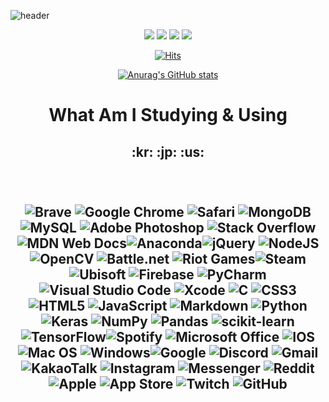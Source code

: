 
![header](https://capsule-render.vercel.app/api?type=waving&color=0:c9d447,50:9bbb56,100:8eb57e&height=400&section=header&text=KangMingyu&fontSize=80&animation=wave)
<div align="center">
<a href="" target="_blank"><img src="https://img.shields.io/badge/since-2022.03.12-FFB396.svg?style=for-the-badge"></a> <a herf="" target="_blank"><img src="https://img.shields.io/badge/author-KangMingyu0503-5596FF.svg?style=for-the-badge"></a> <a href="https://www.instagram.com/to_kmg/"><img src="https://img.shields.io/badge/Instagram-E4405F?style=for-the-badge&logo=Instagram&logoColor=white&link=https://www.instagram.com/to_kmg/"/></a> <a href="mailto:alexkang0503@gmail.com"><img src="https://img.shields.io/badge/Gmail-d14836?style=for-the-badge&logo=Gmail&logoColor=white&link=alexkang0503@gmail.com"/></a>

[![Hits](https://hits.seeyoufarm.com/api/count/incr/badge.svg?url=https%3A%2F%2Fkangmingyu0503.github.io&count_bg=%23565656&title_bg=%2334D9FF&icon=github.svg&icon_color=%23000000&title=HITS&edge_flat=true)
](https://hits.seeyoufarm.com)

</div>
<div align="center">

[![Anurag's GitHub stats](https://github-readme-stats.vercel.app/api?username=KangMingyu0503)](https://github.com/anuraghazra/github-readme-stats)
</div>

<h1 align="center">What Am I Studying & Using<h2>

<div align="center">:kr: :jp: :us:
</div>
<br><br>
<div align="center">

![Brave](https://img.shields.io/badge/Brave-FB542B?style=for-the-badge&logo=Brave&logoColor=white)   ![Google Chrome](https://img.shields.io/badge/Google%20Chrome-4285F4?style=for-the-badge&logo=GoogleChrome&logoColor=white)  ![Safari](https://img.shields.io/badge/Safari-000000?style=for-the-badge&logo=Safari&logoColor=white) ![MongoDB](https://img.shields.io/badge/MongoDB-%234ea94b.svg?style=for-the-badge&logo=mongodb&logoColor=white) ![MySQL](https://img.shields.io/badge/mysql-%2300f.svg?style=for-the-badge&logo=mysql&logoColor=white) ![Adobe Photoshop](https://img.shields.io/badge/adobe%20photoshop-%2331A8FF.svg?style=for-the-badge&logo=adobe%20photoshop&logoColor=white) ![Stack Overflow](https://img.shields.io/badge/-Stackoverflow-FE7A16?style=for-the-badge&logo=stack-overflow&logoColor=white) ![MDN Web Docs](https://img.shields.io/badge/MDN_Web_Docs-black?style=for-the-badge&logo=mdnwebdocs&logoColor=white)![Anaconda](https://img.shields.io/badge/Anaconda-%2344A833.svg?style=for-the-badge&logo=anaconda&logoColor=white)![jQuery](https://img.shields.io/badge/jquery-%230769AD.svg?style=for-the-badge&logo=jquery&logoColor=white) ![NodeJS](https://img.shields.io/badge/node.js-6DA55F?style=for-the-badge&logo=node.js&logoColor=white) ![OpenCV](https://img.shields.io/badge/opencv-%23white.svg?style=for-the-badge&logo=opencv&logoColor=white) ![Battle.net](https://img.shields.io/badge/battle.net-%2300AEFF.svg?style=for-the-badge&logo=battle.net&logoColor=white) ![Riot Games](https://img.shields.io/badge/riotgames-D32936.svg?style=for-the-badge&logo=riotgames&logoColor=white)![Steam](https://img.shields.io/badge/steam-%23000000.svg?style=for-the-badge&logo=steam&logoColor=white) ![Ubisoft](https://img.shields.io/badge/Ubisoft-%23F5F5F5.svg?style=for-the-badge&logo=Ubisoft&logoColor=black) ![Firebase](https://img.shields.io/badge/firebase-%23039BE5.svg?style=for-the-badge&logo=firebase) ![PyCharm](https://img.shields.io/badge/pycharm-143?style=for-the-badge&logo=pycharm&logoColor=black&color=black&labelColor=green) ![Visual Studio Code](https://img.shields.io/badge/Visual%20Studio%20Code-0078d7.svg?style=for-the-badge&logo=visual-studio-code&logoColor=white) ![Xcode](https://img.shields.io/badge/Xcode-007ACC?style=for-the-badge&logo=Xcode&logoColor=white) ![C](https://img.shields.io/badge/c-%2300599C.svg?style=for-the-badge&logo=c&logoColor=white) ![CSS3](https://img.shields.io/badge/css3-%231572B6.svg?style=for-the-badge&logo=css3&logoColor=white) ![HTML5](https://img.shields.io/badge/html5-%23E34F26.svg?style=for-the-badge&logo=html5&logoColor=white) ![JavaScript](https://img.shields.io/badge/javascript-%23323330.svg?style=for-the-badge&logo=javascript&logoColor=%23F7DF1E) ![Markdown](https://img.shields.io/badge/markdown-%23000000.svg?style=for-the-badge&logo=markdown&logoColor=white)  ![Python](https://img.shields.io/badge/python-3670A0?style=for-the-badge&logo=python&logoColor=ffdd54) ![Keras](https://img.shields.io/badge/Keras-%23D00000.svg?style=for-the-badge&logo=Keras&logoColor=white) ![NumPy](https://img.shields.io/badge/numpy-%23013243.svg?style=for-the-badge&logo=numpy&logoColor=white) ![Pandas](https://img.shields.io/badge/pandas-%23150458.svg?style=for-the-badge&logo=pandas&logoColor=white) ![scikit-learn](https://img.shields.io/badge/scikit--learn-%23F7931E.svg?style=for-the-badge&logo=scikit-learn&logoColor=white) ![TensorFlow](https://img.shields.io/badge/TensorFlow-%23FF6F00.svg?style=for-the-badge&logo=TensorFlow&logoColor=white)![Spotify](https://img.shields.io/badge/Spotify-1ED760?style=for-the-badge&logo=spotify&logoColor=white) ![Microsoft Office](https://img.shields.io/badge/Microsoft_Office-D83B01?style=for-the-badge&logo=microsoft-office&logoColor=white) ![IOS](https://img.shields.io/badge/iOS-000000?style=for-the-badge&logo=ios&logoColor=white)  ![Mac OS](https://img.shields.io/badge/mac%20os-000000?style=for-the-badge&logo=macos&logoColor=F0F0F0)  ![Windows](https://img.shields.io/badge/Windows-0078D6?style=for-the-badge&logo=windows&logoColor=white)![Google](https://img.shields.io/badge/google-4285F4?style=for-the-badge&logo=google&logoColor=white) ![Discord](https://img.shields.io/badge/Discord-%237289DA.svg?style=for-the-badge&logo=discord&logoColor=white) ![Gmail](https://img.shields.io/badge/Gmail-D14836?style=for-the-badge&logo=gmail&logoColor=white)  ![KakaoTalk](https://img.shields.io/badge/kakaotalk-ffcd00.svg?style=for-the-badge&logo=kakaotalk&logoColor=000000) ![Instagram](https://img.shields.io/badge/Instagram-%23E4405F.svg?style=for-the-badge&logo=Instagram&logoColor=white) ![Messenger](https://img.shields.io/badge/Messenger-00B2FF?style=for-the-badge&logo=messenger&logoColor=white) ![Reddit](https://img.shields.io/badge/Reddit-FF4500?style=for-the-badge&logo=reddit&logoColor=white) ![Apple](https://img.shields.io/badge/Apple-%23000000.svg?style=for-the-badge&logo=apple&logoColor=white) ![App Store](https://img.shields.io/badge/App_Store-0D96F6?style=for-the-badge&logo=app-store&logoColor=white) ![Twitch](https://img.shields.io/badge/Twitch-9347FF?style=for-the-badge&logo=twitch&logoColor=white) ![GitHub](https://img.shields.io/badge/github-%23121011.svg?style=for-the-badge&logo=github&logoColor=white) 

</div>



